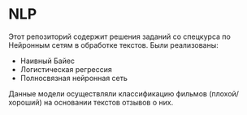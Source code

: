 # NLP
Этот репозиторий содержит решения заданий со спецкурса по Нейронным сетям в обработке текстов.
Были реализованы:
* Наивный Байес
* Логистическая регрессия
* Полносвязная нейронная сеть

Данные модели осуществляли классификацию фильмов (плохой/хороший) на основании текстов отзывов о них.
